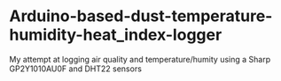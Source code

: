 # Arduino-based-dust-temperature-humidity-heat_index-logger
My attempt at logging air quality and temperature/humity using a Sharp GP2Y1010AU0F and DHT22 sensors
